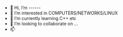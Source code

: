 - 👋 Hi, I’m ------
- 👀 I’m interested in  COMPUTERS/NETWORKS/LINUX
- 🌱 I’m currently learning C++ etc
- 💞️ I’m looking to collaborate on ...
- 📫

<!---
REDHAIRLINUX/REDHAIRLINUX is a ✨ special ✨ repository because its `README.md` (this file) appears on your GitHub profile.
You can click the Preview link to take a look at your changes.
--->

